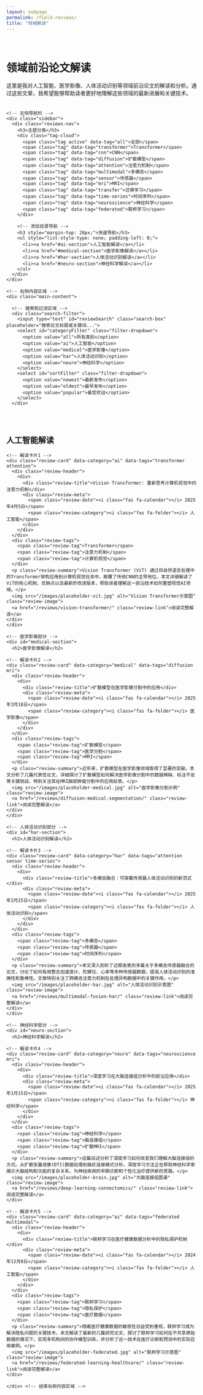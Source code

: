 ```yaml
---
layout: subpage
permalink: /field-reviews/
title: "领域解读"
---
```


<style>
  /* 基本样式 */
  .reviews-container {
    padding: 20px 0;
  }
  
  /* 两列布局 */
  .two-column-layout {
    display: flex;
    gap: 30px;
    margin-top: 20px;
  }
  
  /* 左侧导航区域 */
  .sidebar {
    width: 250px;
    flex-shrink: 0;
  }
  
  /* 右侧内容区域 */
  .main-content {
    flex: 1;
  }
  
  /* 导航和标签样式 */
  .reviews-nav {
    background-color: #f5f5f5;
    padding: 15px;
    border-radius: 8px;
    position: sticky;
    top: 20px;
  }
  
  .reviews-nav h3 {
    margin-top: 0;
    margin-bottom: 15px;
  }
  
  .reviews-nav .tag-cloud {
    display: flex;
    flex-wrap: wrap;
    gap: 8px;
  }
  
  /* 响应式布局 */
  @media (max-width: 992px) {
    .two-column-layout {
      flex-direction: column;
    }
    
    .sidebar {
      width: 100%;
      margin-bottom: 20px;
    }
    
    .reviews-nav {
      position: relative;
      top: 0;
    }
  }
  
  .tag {
    display: inline-block;
    padding: 5px 10px;
    background-color: #e0e0e0;
    border-radius: 15px;
    font-size: 0.9em;
    cursor: pointer;
    transition: background-color 0.3s;
  }
  
  .tag:hover, .tag.active {
    background-color: #0074D9;
    color: white;
  }
  
  /* 解读卡片样式 */
  .review-card {
    background-color: white;
    border-radius: 8px;
    padding: 20px;
    margin-bottom: 30px;
    box-shadow: 0 2px 5px rgba(0,0,0,0.1);
    transition: transform 0.3s, box-shadow 0.3s;
  }
  
  .review-card:hover {
    transform: translateY(-5px);
    box-shadow: 0 8px 15px rgba(0,0,0,0.1);
  }
  
  .review-header {
    display: flex;
    justify-content: space-between;
    align-items: flex-start;
    margin-bottom: 15px;
  }
  
  .review-title {
    font-size: 1.3em;
    font-weight: bold;
    margin-bottom: 10px;
    color: #333;
  }
  
  .review-meta {
    font-size: 0.9em;
    color: #666;
    display: flex;
    gap: 15px;
  }
  
  .review-date, .review-category {
    display: flex;
    align-items: center;
    gap: 5px;
  }
  
  .review-tags {
    display: flex;
    flex-wrap: wrap;
    gap: 8px;
    margin-bottom: 15px;
  }
  
  .review-tag {
    font-size: 0.8em;
    padding: 3px 8px;
    background-color: #f0f0f0;
    border-radius: 10px;
  }
  
  .review-summary {
    margin-bottom: 15px;
    line-height: 1.6;
  }
  
  .review-image {
    width: 100%;
    max-height: 300px;
    object-fit: cover;
    border-radius: 8px;
    margin-bottom: 15px;
  }
  
  .review-link {
    display: inline-block;
    padding: 8px 16px;
    background-color: #0074D9;
    color: white;
    text-decoration: none;
    border-radius: 4px;
    transition: background-color 0.3s;
  }
  
  .review-link:hover {
    background-color: #0063b1;
  }
  
  /* 搜索和过滤样式 */
  .search-filter {
    margin-bottom: 30px;
    display: flex;
    gap: 15px;
  }
  
  .search-box {
    flex-grow: 1;
    padding: 10px 15px;
    border: 1px solid #ddd;
    border-radius: 4px;
    font-size: 1em;
  }
  
  .filter-dropdown {
    padding: 10px 15px;
    border: 1px solid #ddd;
    border-radius: 4px;
    background-color: white;
    cursor: pointer;
  }
  
  /* 可视化区域 */
  .visualization {
    margin-top: 30px;
    padding: 20px;
    background-color: #f9f9f9;
    border-radius: 8px;
    text-align: center;
  }
  
  .visualization h3 {
    margin-top: 0;
  }
  
  .visualization-placeholder {
    width: 100%;
    height: 300px;
    background-color: #eee;
    border-radius: 8px;
    display: flex;
    align-items: center;
    justify-content: center;
    font-size: 1.2em;
    color: #666;
  }
  
  /* 响应式设计 */
  @media (max-width: 768px) {
    .search-filter {
      flex-direction: column;
    }
    
    .review-header {
      flex-direction: column;
    }
    
    .review-meta {
      margin-top: 10px;
    }
  }
</style>

<div class="reviews-container">
  <h1>领域前沿论文解读</h1>
  <p>这里是我对人工智能、医学影像、人体活动识别等领域前沿论文的解读和分析。通过这些文章，我希望能够帮助读者更好地理解这些领域的最新进展和关键技术。</p>
  
  <!-- 两列布局开始 -->
  <div class="two-column-layout">
    
    <!-- 左侧导航栏 -->
    <div class="sidebar">
      <div class="reviews-nav">
        <h3>主题分类</h3>
        <div class="tag-cloud">
          <span class="tag active" data-tag="all">全部</span>
          <span class="tag" data-tag="transformer">Transformer</span>
          <span class="tag" data-tag="cnn">CNN</span>
          <span class="tag" data-tag="diffusion">扩散模型</span>
          <span class="tag" data-tag="attention">注意力机制</span>
          <span class="tag" data-tag="multimodal">多模态</span>
          <span class="tag" data-tag="sensor">传感器</span>
          <span class="tag" data-tag="mri">MRI</span>
          <span class="tag" data-tag="transfer">迁移学习</span>
          <span class="tag" data-tag="time-series">时间序列</span>
          <span class="tag" data-tag="neuroscience">神经科学</span>
          <span class="tag" data-tag="federated">联邦学习</span>
        </div>
        
        <!-- 添加目录导航 -->
        <h3 style="margin-top: 20px;">快速导航</h3>
        <ul style="list-style-type: none; padding-left: 0;">
          <li><a href="#ai-section">人工智能解读</a></li>
          <li><a href="#medical-section">医学影像解读</a></li>
          <li><a href="#har-section">人体活动识别解读</a></li>
          <li><a href="#neuro-section">神经科学解读</a></li>
        </ul>
      </div>
    </div>
    
    <!-- 右侧内容区域 -->
    <div class="main-content">
      
      <!-- 搜索和过滤区域 -->
      <div class="search-filter">
        <input type="text" id="reviewSearch" class="search-box" placeholder="搜索论文标题或关键词...">
        <select id="categoryFilter" class="filter-dropdown">
          <option value="all">所有类别</option>
          <option value="ai">人工智能</option>
          <option value="medical">医学影像</option>
          <option value="har">人体活动识别</option>
          <option value="neuro">神经科学</option>
        </select>
        <select id="sortFilter" class="filter-dropdown">
          <option value="newest">最新发布</option>
          <option value="oldest">最早发布</option>
          <option value="popular">最受欢迎</option>
        </select>
      </div>
  
  <!-- 论文解读列表 -->
  <div class="reviews-list">
    <!-- AI部分 -->
    <div id="ai-section">
      <h2>人工智能解读</h2>
    
    <!-- 解读卡片1 -->
    <div class="review-card" data-category="ai" data-tags="transformer attention">
      <div class="review-header">
        <div>
          <div class="review-title">Vision Transformer: 重新思考计算机视觉中的注意力机制</div>
          <div class="review-meta">
            <span class="review-date"><i class="fas fa-calendar"></i> 2025年4月5日</span>
            <span class="review-category"><i class="fas fa-folder"></i> 人工智能</span>
          </div>
        </div>
      </div>
      <div class="review-tags">
        <span class="review-tag">Transformer</span>
        <span class="review-tag">注意力机制</span>
        <span class="review-tag">计算机视觉</span>
      </div>
      <p class="review-summary">Vision Transformer (ViT) 通过将自然语言处理中的Transformer架构应用到计算机视觉任务中，颠覆了传统CNN的主导地位。本文详细解读了ViT的核心机制、优缺点以及最新的改进版本，帮助读者理解这一前沿技术如何重塑视觉AI领域。</p>
      <img src="/images/placeholder-vit.jpg" alt="Vision Transformer示意图" class="review-image">
      <a href="/reviews/vision-transformer/" class="review-link">阅读完整解读</a>
    </div>
    </div>
    
    <!-- 医学影像部分 -->
    <div id="medical-section">
      <h2>医学影像解读</h2>
    
    <!-- 解读卡片2 -->
    <div class="review-card" data-category="medical" data-tags="diffusion mri">
      <div class="review-header">
        <div>
          <div class="review-title">扩散模型在医学影像分割中的应用</div>
          <div class="review-meta">
            <span class="review-date"><i class="fas fa-calendar"></i> 2025年3月18日</span>
            <span class="review-category"><i class="fas fa-folder"></i> 医学影像</span>
          </div>
        </div>
      </div>
      <div class="review-tags">
        <span class="review-tag">扩散模型</span>
        <span class="review-tag">医学分割</span>
        <span class="review-tag">MRI</span>
      </div>
      <p class="review-summary">近年来，扩散模型在医学影像领域取得了显著的突破。本文分析了几篇代表性论文，详细探讨了扩散模型如何解决医学影像分割中的数据稀缺、标注不足等关键挑战，特别关注其在MRI脑部肿瘤分割中的应用前景。</p>
      <img src="/images/placeholder-medical.jpg" alt="医学影像分割示例" class="review-image">
      <a href="/reviews/diffusion-medical-segmentation/" class="review-link">阅读完整解读</a>
    </div>
    </div>
    
    <!-- 人体活动识别部分 -->
    <div id="har-section">
      <h2>人体活动识别解读</h2>
    
    <!-- 解读卡片3 -->
    <div class="review-card" data-category="har" data-tags="attention sensor time-series">
      <div class="review-header">
        <div>
          <div class="review-title">多模态融合：可穿戴传感器人体活动识别的新范式</div>
          <div class="review-meta">
            <span class="review-date"><i class="fas fa-calendar"></i> 2025年2月25日</span>
            <span class="review-category"><i class="fas fa-folder"></i> 人体活动识别</span>
          </div>
        </div>
      </div>
      <div class="review-tags">
        <span class="review-tag">多模态</span>
        <span class="review-tag">传感器</span>
        <span class="review-tag">时间序列</span>
      </div>
      <p class="review-summary">本文深入剖析了近期发表的多篇关于多模态传感器融合的论文，讨论了如何有效整合加速度计、陀螺仪、心率等多种传感器数据，提高人体活动识别的准确性和鲁棒性。文章特别关注了跨模态注意力机制在处理异构数据中的关键作用。</p>
      <img src="/images/placeholder-har.jpg" alt="人体活动识别示意图" class="review-image">
      <a href="/reviews/multimodal-fusion-har/" class="review-link">阅读完整解读</a>
    </div>
    </div>
    
    <!-- 神经科学部分 -->
    <div id="neuro-section">
      <h2>神经科学解读</h2>
    
    <!-- 解读卡片4 -->
    <div class="review-card" data-category="neuro" data-tags="neuroscience mri">
      <div class="review-header">
        <div>
          <div class="review-title">深度学习在大脑连接组分析中的前沿应用</div>
          <div class="review-meta">
            <span class="review-date"><i class="fas fa-calendar"></i> 2025年1月15日</span>
            <span class="review-category"><i class="fas fa-folder"></i> 神经科学</span>
          </div>
        </div>
      </div>
      <div class="review-tags">
        <span class="review-tag">神经科学</span>
        <span class="review-tag">脑连接组</span>
        <span class="review-tag">扩散MRI</span>
      </div>
      <p class="review-summary">这篇综述分析了深度学习如何改变我们理解大脑连接组的方式。从扩散张量成像(DTI)数据处理到脑区连接模式分析，深度学习方法正在帮助神经科学家揭示大脑结构和功能的复杂关系，为神经疾病的早期诊断和个性化治疗提供新的思路。</p>
      <img src="/images/placeholder-brain.jpg" alt="大脑连接组图谱" class="review-image">
      <a href="/reviews/deep-learning-connectomics/" class="review-link">阅读完整解读</a>
    </div>
    
    <!-- 解读卡片5 -->
    <div class="review-card" data-category="ai" data-tags="federated multimodal">
      <div class="review-header">
        <div>
          <div class="review-title">联邦学习在医疗健康数据分析中的隐私保护机制</div>
          <div class="review-meta">
            <span class="review-date"><i class="fas fa-calendar"></i> 2024年12月8日</span>
            <span class="review-category"><i class="fas fa-folder"></i> 人工智能</span>
          </div>
        </div>
      </div>
      <div class="review-tags">
        <span class="review-tag">联邦学习</span>
        <span class="review-tag">隐私保护</span>
        <span class="review-tag">医疗数据</span>
      </div>
      <p class="review-summary">随着医疗健康数据的敏感性日益受到重视，联邦学习成为解决隐私问题的关键技术。本文解读了最新的几篇研究论文，探讨了联邦学习如何在不共享原始数据的情况下，实现多机构间的协作模型训练，并分析了这一技术在医疗诊断和预测中的实际应用案例。</p>
      <img src="/images/placeholder-federated.jpg" alt="联邦学习示意图" class="review-image">
      <a href="/reviews/federated-learning-healthcare/" class="review-link">阅读完整解读</a>
    </div>
  </div>
  
    
    </div> <!-- 结束右侧内容区域 -->
  </div> <!-- 结束两列布局 -->
</div> <!-- 结束reviews-container -->

<script>
document.addEventListener('DOMContentLoaded', function() {
  // 标签筛选功能
  const tags = document.querySelectorAll('.tag');
  const reviewCards = document.querySelectorAll('.review-card');
  
  // 目录平滑滚动功能（如果添加了目录）
  document.querySelectorAll('.reviews-nav a').forEach(anchor => {
    anchor.addEventListener('click', function(e) {
      e.preventDefault();
      
      const targetId = this.getAttribute('href').substring(1);
      const targetElement = document.getElementById(targetId);
      
      if (targetElement) {
        window.scrollTo({
          top: targetElement.offsetTop - 20,
          behavior: 'smooth'
        });
      }
    });
  });
  
  tags.forEach(tag => {
    tag.addEventListener('click', function() {
      // 移除所有标签的active类
      tags.forEach(t => t.classList.remove('active'));
      // 为当前标签添加active类
      this.classList.add('active');
      
      const selectedTag = this.getAttribute('data-tag');
      
      reviewCards.forEach(card => {
        if (selectedTag === 'all') {
          card.style.display = 'block';
        } else {
          const cardTags = card.getAttribute('data-tags').split(' ');
          if (cardTags.includes(selectedTag)) {
            card.style.display = 'block';
          } else {
            card.style.display = 'none';
          }
        }
      });
    });
  });
  
  // 搜索功能
  const searchBox = document.getElementById('reviewSearch');
  searchBox.addEventListener('input', function() {
    const searchTerm = this.value.toLowerCase();
    
    reviewCards.forEach(card => {
      const title = card.querySelector('.review-title').textContent.toLowerCase();
      const summary = card.querySelector('.review-summary').textContent.toLowerCase();
      const tags = card.querySelectorAll('.review-tag');
      let tagMatch = false;
      
      tags.forEach(tag => {
        if (tag.textContent.toLowerCase().includes(searchTerm)) {
          tagMatch = true;
        }
      });
      
      if (title.includes(searchTerm) || summary.includes(searchTerm) || tagMatch) {
        card.style.display = 'block';
      } else {
        card.style.display = 'none';
      }
    });
  });
  
  // 分类过滤功能
  const categoryFilter = document.getElementById('categoryFilter');
  categoryFilter.addEventListener('change', function() {
    const selectedCategory = this.value;
    
    reviewCards.forEach(card => {
      if (selectedCategory === 'all') {
        card.style.display = 'block';
      } else {
        const cardCategory = card.getAttribute('data-category');
        if (cardCategory === selectedCategory) {
          card.style.display = 'block';
        } else {
          card.style.display = 'none';
        }
      }
    });
  });
  
  // 排序功能
  const sortFilter = document.getElementById('sortFilter');
  const reviewsList = document.querySelector('.reviews-list');
  
  sortFilter.addEventListener('change', function() {
    const selectedSort = this.value;
    const cardsArray = Array.from(reviewCards);
    
    if (selectedSort === 'newest') {
      cardsArray.sort((a, b) => {
        const dateA = new Date(a.querySelector('.review-date').textContent.replace('年', '-').replace('月', '-').replace('日', ''));
        const dateB = new Date(b.querySelector('.review-date').textContent.replace('年', '-').replace('月', '-').replace('日', ''));
        return dateB - dateA;
      });
    } else if (selectedSort === 'oldest') {
      cardsArray.sort((a, b) => {
        const dateA = new Date(a.querySelector('.review-date').textContent.replace('年', '-').replace('月', '-').replace('日', ''));
        const dateB = new Date(b.querySelector('.review-date').textContent.replace('年', '-').replace('月', '-').replace('日', ''));
        return dateA - dateB;
      });
    }
    
    cardsArray.forEach(card => {
      reviewsList.appendChild(card);
    });
  });
});
</script>
